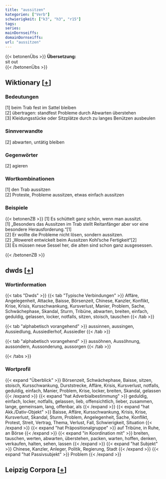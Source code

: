 ```yaml
---
title: "aussitzen"
kategorien: ["Verb"]
schwierigkeit: ["k3", "h3", "r15"]
tags:
series:
mainDornseiffs:
domainDornseiffs:
url: "aussitzen"
---
```


{{< betonenÜbs >}}
**Übersetzung:**  
sit  out  
{{< /betonenÜbs >}}

## Wiktionary [[+](https://de.wiktionary.org/wiki/aussitzen)]

### Bedeutungen
[1] beim Trab fest im Sattel bleiben  
[2] übertragen: standfest Probleme durch Abwarten überstehen  
[3] Kleidungsstücke oder Sitzplätze durch zu langes Benützen ausbeulen  

### Sinnverwandte
[2] abwarten, untätig bleiben  

### Gegenwörter
[2] agieren  

### Wortkombinationen
[1] den Trab aussitzen  
[2] Proteste, Probleme aussitzen, etwas einfach aussitzen  

### Beispiele
{{< betonenZB >}}
[1] Es schüttelt ganz schön, wenn man aussitzt.  
[1] „Besonders das Aussitzen im Trab stellt Reitanfänger aber vor eine besondere Herausforderung.“[1]  
[2] Er wollte die Probleme nicht lösen, sondern aussitzen.  
[2] „Wowereit entwickelt beim Aussitzen Kohl’sche Fertigkeit“[2]  
[3] Es müssen neue Sessel her, die alten sind schon ganz ausgesessen.  

{{< /betonenZB >}}


## dwds [[+](https://www.dwds.de/wb/aussitzen)]

### Wortinformation
{{< tabs "Dwds" >}}
{{< tab "Typische Verbindungen" >}}
Affäre, Angelegenheit, Attacke, Baisse, Börsenzeit, Chinese, Kanzler, Konflikt, Krise, Krisis, Kursschwankung, Kursverlust, Manier, Problem, Sache, Schwächephase, Skandal, Sturm, Tribüne, abwarten, breiten, einfach, geduldig, gelassen, locker, notfalls, sitzen, stoisch, tauschen
{{< /tab >}}

{{< tab "alphabetisch vorangehend" >}}
aussinnen, aussingen, Aussiedlung, Aussiedlerhof, Aussiedler
{{< /tab >}}

{{< tab "alphabetisch vorangehend" >}}
aussöhnen, Aussöhnung, aussondern, Aussonderung, aussorgen
{{< /tab >}}

{{< /tabs >}}

### Wortprofil
{{< expand "Überblick" >}} Börsenzeit, Schwächephase, Baisse, sitzen, stoisch, Kursschwankung, Durststrecke, Affäre, Krisis, Kursverlust, notfalls, geduldig, einfach, Manier, Problem, Krise, locker, breiten, Skandal, gelassen {{< /expand >}}
{{< expand "hat Adverbialbestimmung" >}} geduldig, einfach, locker, notfalls, gelassen, lieb, offensichtlich, lieber, zusammen, lange, gemeinsam, lang, offenbar, als {{< /expand >}}
{{< expand "hat Akk./Dativ-Objekt" >}} Baisse, Affäre, Kursschwankung, Krisis, Krise, Kursverlust, Skandal, Sturm, Problem, Angelegenheit, Sache, Konflikt, Protest, Streit, Vertrag, Thema, Verlust, Fall, Schwierigkeit, Situation {{< /expand >}}
{{< expand "hat Präpositionalgruppe" >}} auf Tribüne, in Ruhe, an Börse {{< /expand >}}
{{< expand "in Koordination mit" >}} breiten, tauschen, werten, abwarten, überstehen, packen, warten, hoffen, denken, verkaufen, halten, sehen, lassen {{< /expand >}}
{{< expand "hat Subjekt" >}} Chinese, Kanzler, Anleger, Politik, Regierung, Stadt {{< /expand >}}
{{< expand "hat Passivsubjekt" >}} Problem {{< /expand >}}

## Leipzig Corpora [[+](https://corpora.uni-leipzig.de/en/res?word=aussitzen&corpusId=deu_newscrawl-public_2018)]

